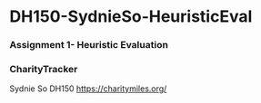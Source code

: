 # DH150-SydnieSo-HeuristicEval
### Assignment 1- Heuristic Evaluation
### CharityTracker
Sydnie So DH150
https://charitymiles.org/

